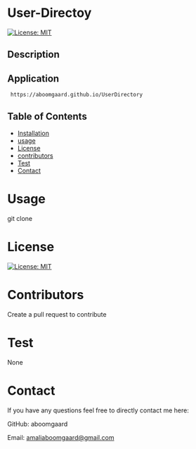 # User-Directoy
[![License: MIT](https://img.shields.io/badge/License-MIT-yellow.svg)](https://opensource.org/licenses/MIT)
    
  ## Description 
    
  ## Application
     https://aboomgaard.github.io/UserDirectory
    
  ## Table of Contents 

  * [Installation](#installation)
  * [usage](#usage)
  * [License](#license)
  * [contributors](#contributors)
  * [Test](#test)
  * [Contact](#contact)
 
  # Usage
  git clone

  # License
  [![License: MIT](https://img.shields.io/badge/License-MIT-yellow.svg)](https://opensource.org/licenses/MIT)
  
  # Contributors
  Create a pull request to contribute

  # Test
  None
  
  # Contact
  If you have any questions feel free to directly contact me here:
   
   GitHub:
   aboomgaard

   Email:
   amaliaboomgaard@gmail.com
